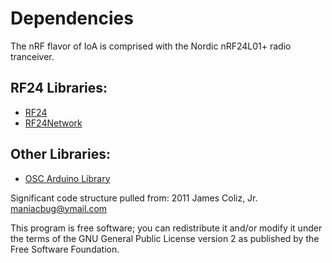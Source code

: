 # Dependencies

The nRF flavor of IoA is comprised with the Nordic nRF24L01+ radio tranceiver.

## RF24 Libraries:
* [RF24](https://github.com/nRF24/RF24)
* [RF24Network](https://github.com/nRF24/RF24Network)

## Other Libraries:
* [OSC Arduino Library](https://github.com/CNMAT/OSC)

Significant code structure pulled from:
2011 James Coliz, Jr. <maniacbug@ymail.com>

 This program is free software; you can redistribute it and/or
 modify it under the terms of the GNU General Public License
 version 2 as published by the Free Software Foundation.
 
 
